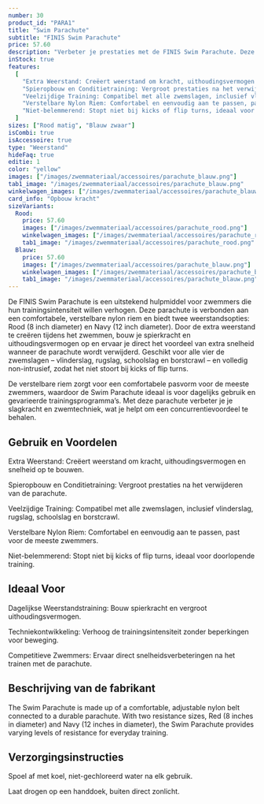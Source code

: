 ```yaml
---
number: 30
product_id: "PARA1"
title: "Swim Parachute"
subtitle: "FINIS Swim Parachute"
price: 57.60
description: "Verbeter je prestaties met de FINIS Swim Parachute. Deze parachute biedt extra weerstand tijdens je trainingen en helpt je kracht, uithoudingsvermogen en snelheid op te bouwen. Verkrijgbaar in twee maten voor variabele weerstand."
inStock: true
features:
  [
    "Extra Weerstand: Creëert weerstand om kracht, uithoudingsvermogen en snelheid op te bouwen.",
    "Spieropbouw en Conditietraining: Vergroot prestaties na het verwijderen van de parachute.",
    "Veelzijdige Training: Compatibel met alle zwemslagen, inclusief vlinderslag, rugslag, schoolslag en borstcrawl.",
    "Verstelbare Nylon Riem: Comfortabel en eenvoudig aan te passen, past voor de meeste zwemmers.",
    "Niet-belemmerend: Stopt niet bij kicks of flip turns, ideaal voor doorlopende training.",
  ]
sizes: ["Rood matig", "Blauw zwaar"]
isCombi: true
isAccessoire: true
type: "Weerstand"
hideFaq: true
editie: 1
color: "yellow"
images: ["/images/zwemmateriaal/accessoires/parachute_blauw.png"]
tab1_image: "/images/zwemmateriaal/accessoires/parachute_blauw.png"
winkelwagen_images: ["/images/zwemmateriaal/accessoires/parachute_blauw.png"]
card_info: "Opbouw kracht"
sizeVariants:
  Rood:
    price: 57.60
    images: ["/images/zwemmateriaal/accessoires/parachute_rood.png"]
    winkelwagen_images: ["/images/zwemmateriaal/accessoires/parachute_rood.png"]
    tab1_image: "/images/zwemmateriaal/accessoires/parachute_rood.png"
  Blauw:
    price: 57.60
    images: ["/images/zwemmateriaal/accessoires/parachute_blauw.png"]
    winkelwagen_images: ["/images/zwemmateriaal/accessoires/parachute_blauw.png"]
    tab1_image: "/images/zwemmateriaal/accessoires/parachute_blauw.png"
---
```


De FINIS Swim Parachute is een uitstekend hulpmiddel voor zwemmers die hun trainingsintensiteit willen verhogen. Deze parachute is verbonden aan een comfortabele, verstelbare nylon riem en biedt twee weerstandsopties: Rood (8 inch diameter) en Navy (12 inch diameter). Door de extra weerstand te creëren tijdens het zwemmen, bouw je spierkracht en uithoudingsvermogen op en ervaar je direct het voordeel van extra snelheid wanneer de parachute wordt verwijderd. Geschikt voor alle vier de zwemslagen – vlinderslag, rugslag, schoolslag en borstcrawl – en volledig non-intrusief, zodat het niet stoort bij kicks of flip turns.

De verstelbare riem zorgt voor een comfortabele pasvorm voor de meeste zwemmers, waardoor de Swim Parachute ideaal is voor dagelijks gebruik en gevarieerde trainingsprogramma’s. Met deze parachute verbeter je je slagkracht en zwemtechniek, wat je helpt om een concurrentievoordeel te behalen.

## Gebruik en Voordelen

Extra Weerstand: Creëert weerstand om kracht, uithoudingsvermogen en snelheid op te bouwen.

Spieropbouw en Conditietraining: Vergroot prestaties na het verwijderen van de parachute.

Veelzijdige Training: Compatibel met alle zwemslagen, inclusief vlinderslag, rugslag, schoolslag en borstcrawl.

Verstelbare Nylon Riem: Comfortabel en eenvoudig aan te passen, past voor de meeste zwemmers.

Niet-belemmerend: Stopt niet bij kicks of flip turns, ideaal voor doorlopende training.

## Ideaal Voor

Dagelijkse Weerstandstraining: Bouw spierkracht en vergroot uithoudingsvermogen.

Techniekontwikkeling: Verhoog de trainingsintensiteit zonder beperkingen voor beweging.

Competitieve Zwemmers: Ervaar direct snelheidsverbeteringen na het trainen met de parachute.

## Beschrijving van de fabrikant

The Swim Parachute is made up of a comfortable, adjustable nylon belt connected to a durable parachute. With two resistance sizes, Red (8 inches in diameter) and Navy (12 inches in diameter), the Swim Parachute provides varying levels of resistance for everyday training.

## Verzorgingsinstructies

Spoel af met koel, niet-gechloreerd water na elk gebruik.

Laat drogen op een handdoek, buiten direct zonlicht.
